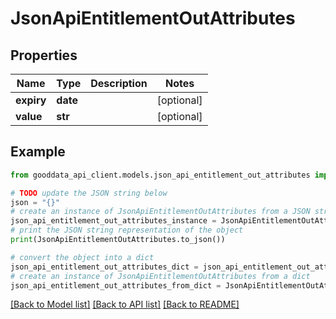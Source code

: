 # JsonApiEntitlementOutAttributes


## Properties

Name | Type | Description | Notes
------------ | ------------- | ------------- | -------------
**expiry** | **date** |  | [optional] 
**value** | **str** |  | [optional] 

## Example

```python
from gooddata_api_client.models.json_api_entitlement_out_attributes import JsonApiEntitlementOutAttributes

# TODO update the JSON string below
json = "{}"
# create an instance of JsonApiEntitlementOutAttributes from a JSON string
json_api_entitlement_out_attributes_instance = JsonApiEntitlementOutAttributes.from_json(json)
# print the JSON string representation of the object
print(JsonApiEntitlementOutAttributes.to_json())

# convert the object into a dict
json_api_entitlement_out_attributes_dict = json_api_entitlement_out_attributes_instance.to_dict()
# create an instance of JsonApiEntitlementOutAttributes from a dict
json_api_entitlement_out_attributes_from_dict = JsonApiEntitlementOutAttributes.from_dict(json_api_entitlement_out_attributes_dict)
```
[[Back to Model list]](../README.md#documentation-for-models) [[Back to API list]](../README.md#documentation-for-api-endpoints) [[Back to README]](../README.md)



